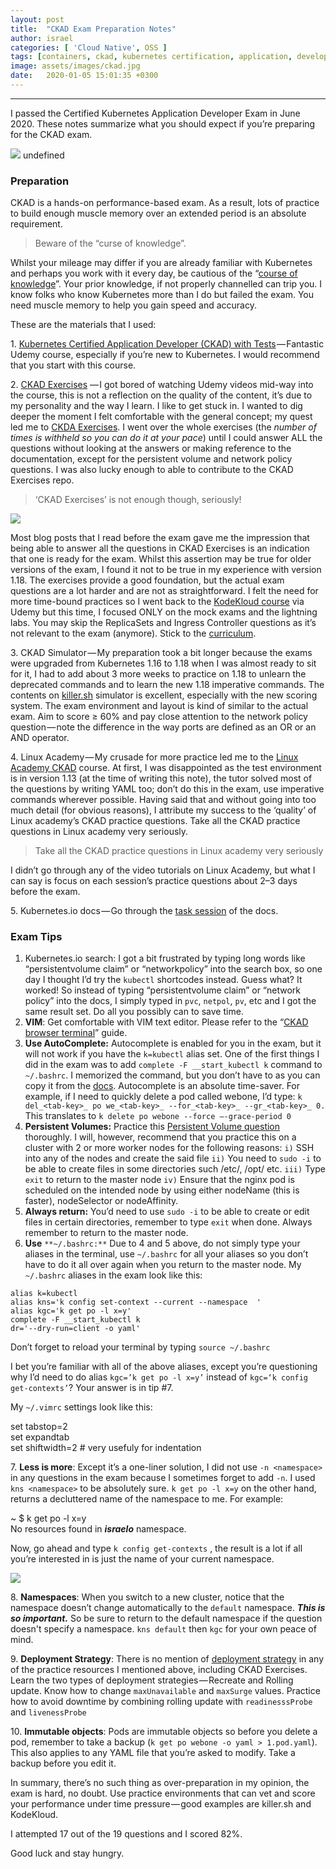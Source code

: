 ```yaml
---
layout: post
title:  "CKAD Exam Preparation Notes"
author: israel
categories: [ 'Cloud Native', OSS ]
tags: [containers, ckad, kubernetes certification, application, developer, cloud-native ]
image: assets/images/ckad.jpg
date:   2020-01-05 15:01:35 +0300
---
```


---

I passed the Certified Kubernetes Application Developer Exam in June 2020. These notes summarize what you should expect if you’re preparing for the CKAD exam.

![](https://cdn-images-1.medium.com/max/600/1*l9za84HLq2ISOrsRAwkghw.png)
undefined

### Preparation

CKAD is a hands-on performance-based exam. As a result, lots of practice to build enough muscle memory over an extended period is an absolute requirement.

> Beware of the “curse of knowledge”.

Whilst your mileage may differ if you are already familiar with Kubernetes and perhaps you work with it every day, be cautious of the “[course of knowledge](https://en.wikipedia.org/wiki/Curse_of_knowledge)”. Your prior knowledge, if not properly channelled can trip you. I know folks who know Kubernetes more than I do but failed the exam. You need muscle memory to help you gain speed and accuracy.

These are the materials that I used:

1\. [Kubernetes Certified Application Developer (CKAD) with Tests](https://www.udemy.com/course/certified-kubernetes-application-developer/) — Fantastic Udemy course, especially if you’re new to Kubernetes. I would recommend that you start with this course.

2\. [CKAD Exercises](https://github.com/dgkanatsios/CKAD-exercises/) — I got bored of watching Udemy videos mid-way into the course, this is not a reflection on the quality of the content, it’s due to my personality and the way I learn. I like to get stuck in. I wanted to dig deeper the moment I felt comfortable with the general concept; my quest led me to [CKDA Exercises](https://github.com/dgkanatsios/CKAD-exercises/). I went over the whole exercises (the _number of times is withheld so you can do it at your pace_) until I could answer ALL the questions without looking at the answers or making reference to the documentation, except for the persistent volume and network policy questions. I was also lucky enough to able to contribute to the CKAD Exercises repo.

> ‘CKAD Exercises’ is not enough though, seriously!

![](https://cdn-images-1.medium.com/max/600/1*10Rw_8fLdUefu4Q6K_f9ww.png)

Most blog posts that I read before the exam gave me the impression that being able to answer all the questions in CKAD Exercises is an indication that one is ready for the exam. Whilst this assertion may be true for older versions of the exam, I found it not to be true in my experience with version 1.18. The exercises provide a good foundation, but the actual exam questions are a lot harder and are not as straightforward. I felt the need for more time-bound practices so I went back to the [KodeKloud course](https://kodekloud.com/p/kubernetes-certification-course-labs) via Udemy but this time, I focused ONLY on the mock exams and the lightning labs. You may skip the ReplicaSets and Ingress Controller questions as it’s not relevant to the exam (anymore). Stick to the [curriculum](https://github.com/cncf/curriculum).

3\. CKAD Simulator — My preparation took a bit longer because the exams were upgraded from Kubernetes 1.16 to 1.18 when I was almost ready to sit for it, I had to add about 3 more weeks to practice on 1.18 to unlearn the deprecated commands and to learn the new 1.18 imperative commands. The contents on [killer.sh](https://killer.sh/ckad) simulator is excellent, especially with the new scoring system. The exam environment and layout is kind of similar to the actual exam. Aim to score ≥ 60% and pay close attention to the network policy question — note the difference in the way ports are defined as an OR or an AND operator.

4\. Linux Academy — My crusade for more practice led me to the [Linux Academy CKAD](https://linuxacademy.com/course/certified-kubernetes-application-developer-ckad/) course. At first, I was disappointed as the test environment is in version 1.13 (at the time of writing this note), the tutor solved most of the questions by writing YAML too; don’t do this in the exam, use imperative commands wherever possible. Having said that and without going into too much detail (for obvious reasons), I attribute my success to the ‘quality’ of Linux academy’s CKAD practice questions. Take all the CKAD practice questions in Linux academy very seriously.

> Take all the CKAD practice questions in Linux academy very seriously

I didn’t go through any of the video tutorials on Linux Academy, but what I can say is focus on each session’s practice questions about 2–3 days before the exam.

5\. Kubernetes.io docs — Go through the [task session](https://kubernetes.io/docs/tasks/) of the docs.

### Exam Tips

1.  Kubernetes.io search: I got a bit frustrated by typing long words like “persistentvolume claim” or “networkpolicy” into the search box, so one day I thought I’d try the `kubectl` shortcodes instead. Guess what? It worked! So instead of typing “persistentvolume claim” or “network policy” into the docs, I simply typed in `pvc`, `netpol`, `pv`, etc and I got the same result set. Do all you possibly can to save time.
2.  **VIM**: Get comfortable with VIM text editor. Please refer to the “[CKAD browser terminal](https://codeburst.io/the-ckad-browser-terminal-10fab2e8122e)” guide.
3.  **Use AutoComplete:** Autocomplete is enabled for you in the exam, but it will not work if you have the `k=kubectl` alias set. One of the first things I did in the exam was to add `complete -F __start_kubectl k` command to `~/.bashrc`. I memorized the command, but you don’t have to as you can copy it from the [docs](https://kubernetes.io/docs/reference/kubectl/cheatsheet/#bash). Autocomplete is an absolute time-saver. For example, if I need to quickly delete a pod called webone, I’d type: `k del_<tab-key>_ po we_<tab-key>_ --for_<tab-key>_ --gr_<tab-key>_ 0.` This translates to `k delete po webone --force —-grace-period 0`
4.  **Persistent Volumes:** Practice this [Persistent Volume question](https://kubernetes.io/docs/tasks/configure-pod-container/configure-persistent-volume-storage/) thoroughly. I will, however, recommend that you practice this on a cluster with 2 or more worker nodes for the following reasons: `i)` SSH into any of the nodes and create the said file `ii)` You need to `sudo -i` to be able to create files in some directories such /etc/, /opt/ etc. `iii)` Type `exit` to return to the master node `iv)` Ensure that the nginx pod is scheduled on the intended node by using either nodeName (this is faster), nodeSelector or nodeAffinity.
5.  **Always return:** You’d need to use `sudo -i` to be able to create or edit files in certain directories, remember to type `exit` when done. Always remember to return to the master node.
6.  **Use** `**~/.bashrc:**` Due to 4 and 5 above, do not simply type your aliases in the terminal, use `~/.bashrc` for all your aliases so you don’t have to do it all over again when you return to the master node. My `~/.bashrc` aliases in the exam look like this:

```
alias k=kubectl  
alias kns='k config set-context --current --namespace  ' 
alias kgc='k get po -l x=y'                                 
complete -F __start_kubectl k  
dr='--dry-run=client -o yaml'
```

Don’t forget to reload your terminal by typing `source ~/.bashrc`

I bet you’re familiar with all of the above aliases, except you’re questioning why I’d need to do alias `kgc=’k get po -l x=y’` instead of `kgc=‘k config get-contexts’`? Your answer is in tip #7.

My `~/.vimrc` settings look like this:

set tabstop=2  
set expandtab   
set shiftwidth=2 # very usefuly for indentation

7\. **Less is more**: Except it’s a one-liner solution, I did not use `-n <namespace>` in any questions in the exam because I sometimes forget to add `-n`. I used `kns <namespace>` to be absolutely sure. `k get po -l x=y` on the other hand, returns a decluttered name of the namespace to me. For example:

~ $ k get po -l x=y  
No resources found in **_israelo_** namespace.

Now, go ahead and type `k config get-contexts` , the result is a lot if all you’re interested in is just the name of your current namespace.

![](https://cdn-images-1.medium.com/max/1200/1*qY6iMu4ScDNarozEiP-YTQ.png)

8\. **Namespaces**: When you switch to a new cluster, notice that the namespace doesn’t change automatically to the `default` namespace. **_This is so important._** So be sure to return to the default namespace if the question doesn't specify a namespace. `kns default` then `kgc` for your own peace of mind.

9\. **Deployment Strategy**: There is no mention of [deployment strategy](https://kubernetes.io/docs/concepts/workloads/controllers/deployment/#strategy) in any of the practice resources I mentioned above, including CKAD Exercises. Learn the two types of deployment strategies — Recreate and Rolling update. Know how to change `maxUnavailable` and `maxSurge` values. Practice how to avoid downtime by combining rolling update with `readinesssProbe` and `livenessProbe`

10\. **Immutable objects**: Pods are immutable objects so before you delete a pod, remember to take a backup (`k get po webone -o yaml > 1.pod.yaml`). This also applies to any YAML file that you’re asked to modify. Take a backup before you edit it.

In summary, there’s no such thing as over-preparation in my opinion, the exam is hard, no doubt. Use practice environments that can vet and score your performance under time pressure — good examples are killer.sh and KodeKloud.

I attempted 17 out of the 19 questions and I scored 82%.

Good luck and stay hungry.